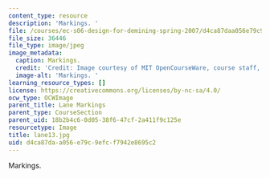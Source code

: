 ```yaml
---
content_type: resource
description: 'Markings. '
file: /courses/ec-s06-design-for-demining-spring-2007/d4ca87daa056e79c9efcf7942e8695c2_lane13.jpg
file_size: 36446
file_type: image/jpeg
image_metadata:
  caption: Markings.
  credit: 'Credit: Image courtesy of MIT OpenCourseWare, course staff, and students.'
  image-alt: 'Markings. '
learning_resource_types: []
license: https://creativecommons.org/licenses/by-nc-sa/4.0/
ocw_type: OCWImage
parent_title: Lane Markings
parent_type: CourseSection
parent_uid: 18b2b4c6-0d05-38f6-47cf-2a411f9c125e
resourcetype: Image
title: lane13.jpg
uid: d4ca87da-a056-e79c-9efc-f7942e8695c2
---
```

Markings. 